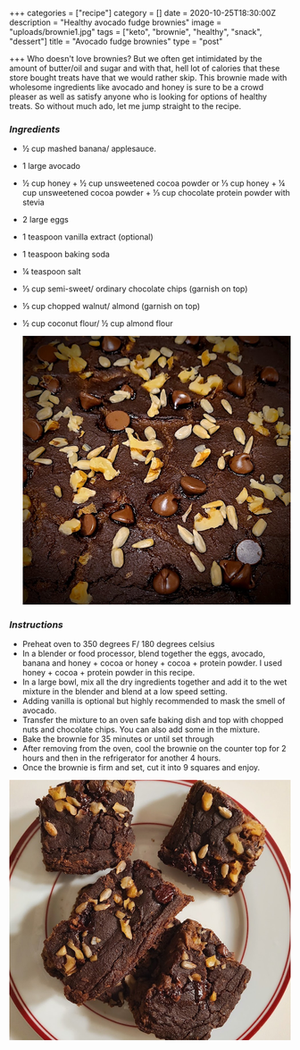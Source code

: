 +++
categories = ["recipe"]
category = []
date = 2020-10-25T18:30:00Z
description = "Healthy avocado fudge brownies"
image = "uploads/brownie1.jpg"
tags = ["keto", "brownie", "healthy", "snack", "dessert"]
title = "Avocado fudge brownies"
type = "post"

+++
Who doesn't love brownies? But we often get intimidated by the amount of butter/oil and sugar and with that, hell lot of calories that these store bought treats have that we would rather skip. This brownie made with wholesome ingredients like avocado and honey is sure to be a crowd pleaser as well as satisfy anyone who is looking for options of healthy treats. So without much ado, let me jump straight to the recipe.

### **_Ingredients_**

* ½ cup mashed banana/ applesauce.
* 1 large avocado
* ½ cup honey + ½ cup unsweetened cocoa powder or ⅓ cup honey + ¼ cup unsweetened cocoa powder + ⅓ cup chocolate protein powder with stevia
* 2 large eggs
* 1 teaspoon vanilla extract (optional)
* 1 teaspoon baking soda
* ¼ teaspoon salt
* ⅓ cup semi-sweet/ ordinary chocolate chips (garnish on top)
* ⅓ cup chopped walnut/ almond (garnish on top)
* ½ cup coconut flour/ ½ cup almond flour

  ![](uploads/brownie2.jpg)

### **_Instructions_**

* Preheat oven to 350 degrees F/ 180 degrees celsius
* In a blender or food processor, blend together the eggs, avocado, banana and honey + cocoa or honey + cocoa + protein powder. I used honey + cocoa + protein powder in this recipe.
* In a large bowl, mix all the dry ingredients together and add it to the wet mixture in the blender and blend at a low speed setting.
* Adding vanilla is optional but highly recommended to mask the smell of avocado.
* Transfer the mixture to an oven safe baking dish and top with chopped nuts and chocolate chips. You can also add some in the mixture.
* Bake the brownie for 35 minutes or until set through
* After removing from the oven, cool the brownie on the counter top for 2 hours and then in the refrigerator for another 4 hours.
* Once the brownie is firm and set, cut it into 9 squares and enjoy.

![](uploads/brownie3.jpg)